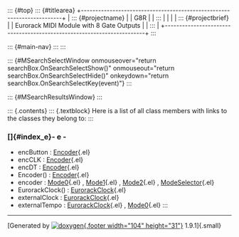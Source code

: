 ::: {#top}
::: {#titlearea}
+-----------------------------------------------------------------------+
| ::: {#projectname}                                                    |
| G8R                                                                   |
| :::                                                                   |
|                                                                       |
| ::: {#projectbrief}                                                   |
| Eurorack MIDI Module with 8 Gate Outputs                              |
| :::                                                                   |
+-----------------------------------------------------------------------+
:::

::: {#main-nav}
:::
:::

::: {#MSearchSelectWindow onmouseover="return searchBox.OnSearchSelectShow()" onmouseout="return searchBox.OnSearchSelectHide()" onkeydown="return searchBox.OnSearchSelectKey(event)"}
:::

::: {#MSearchResultsWindow}
:::

::: {.contents}
::: {.textblock}
Here is a list of all class members with links to the classes they
belong to:
:::

### []{#index_e}- e -

-   encButton :
    [Encoder](classEncoder.html#a07ae142110dd9baafcb60dd140d7f700){.el}
-   encCLK :
    [Encoder](classEncoder.html#a0f1cb342a57e8ed3b9a951563c184ceb){.el}
-   encDT :
    [Encoder](classEncoder.html#ad3c8d007a93ea4eae5decab4b7221a47){.el}
-   Encoder() :
    [Encoder](classEncoder.html#a5c9dd4c4121421f3868a6fae683ce201){.el}
-   encoder :
    [Mode0](classMode0.html#ab92b642845ecfe37182477b6de246e6f){.el} ,
    [Mode1](classMode1.html#a813970d5012b890a2b0d0be7f9a54c72){.el} ,
    [Mode2](classMode2.html#a69b706c00f657f336dee43ddd99ac6a7){.el} ,
    [ModeSelector](classModeSelector.html#ab65d65f54eab8ec5335df2206273f0d8){.el}
-   EurorackClock() :
    [EurorackClock](classEurorackClock.html#ab4640da7e0f07985916b5ed44a6afbd2){.el}
-   externalClock :
    [EurorackClock](classEurorackClock.html#aa33304d81b503a6183633369016188a6){.el}
-   externalTempo :
    [EurorackClock](classEurorackClock.html#a0622d65ad3d8f7542ecef32415a2bfde){.el}
    , [Mode0](classMode0.html#ae518d870e6feb9faed5463f7e82164a4){.el}
:::

------------------------------------------------------------------------

[Generated by [![doxygen](doxygen.svg){.footer width="104"
height="31"}](https://www.doxygen.org/index.html) 1.9.1]{.small}
